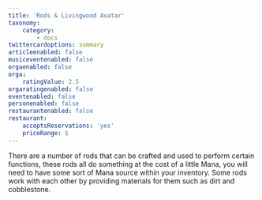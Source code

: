 ```yaml
---
title: 'Rods & Livingwood Avatar'
taxonomy:
    category:
        - docs
twittercardoptions: summary
articleenabled: false
musiceventenabled: false
orgaenabled: false
orga:
    ratingValue: 2.5
orgaratingenabled: false
eventenabled: false
personenabled: false
restaurantenabled: false
restaurant:
    acceptsReservations: 'yes'
    priceRange: $
---
```


There are a number of rods that can be crafted and used to perform certain functions, these rods all do something at the cost of a little Mana, you will need to have some sort of Mana source within your inventory. Some rods work with each other by providing materials for them such as dirt and cobblestone.

